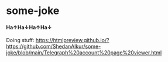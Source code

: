 # some-joke

#### Ha↑Ha↓Ha↑Ha↓

Doing stuff: https://htmlpreview.github.io/?https://github.com/ShedanAlkur/some-joke/blob/main/Telegraph%20account%20page%20viewer.html
